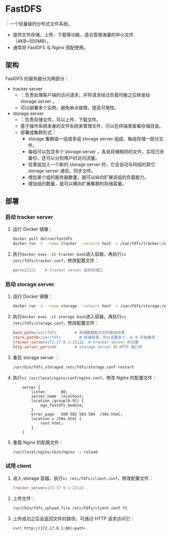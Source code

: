 # FastDFS

：一个轻量级的分布式文件系统。
- 提供文件存储、上传、下载等功能，适合管理海量的中小文件（4KB~500MB）。
- 通常将 FastDFS 与 Nginx 搭配使用。

## 架构

FastDFS 的服务器分为两部分：
- tracker server
  - ：负责处理客户端的访问请求，并将请求经过负载均衡之后转发给 storage server 。
  - 可以部署多个实例，避免单点故障，提高可用性。
- storage server
  - ：负责存储文件，可以上传、下载文件。
  - 基于操作系统本身的文件系统来管理文件，可以在终端里查看存储目录。
  - 部署成集群形式：
    - storage 集群由一组或多组 storage server 组成，每组存储一部分文件。
    - 每组可以包含多个 storage server ，各自存储相同的文件，实现冗余备份，还可以分担用户的访问流量。
    - 往某组加入一个新的 storage server 时，它会自动与同组的其它 storage server 通信，同步文件。
    - 增加某个组的服务器数量，就可以纵向扩展该组的负载能力。
    - 增加组的数量，就可以横向扩展集群的存储容量。

## 部署

### 启动 tracker server

1. 运行 Docker 镜像：
    ```sh
    docker pull delron/fastdfs
    docker run -d --name tracker --network host -v /var/fdfs/tracker:/var/fdfs delron/fastdfs tracker
    ```
    
2. 执行`docker exec -it tracker bash`进入容器，再执行`vi /etc/fdfs/tracker.conf`，修改配置文件：
    ```ini
    port=22122    # tracker server 监听的端口
    ```

### 启动 storage server

1. 运行 Docker 镜像：
    ```sh
    docker run -d --name storage --network host -v /var/fdfs/storage:/var/fdfs -e TRACKER_SERVER=172.17.0.1:22122 delron/fastdfs storage
    ```

2. 执行`docker exec -it storage bash`进入容器，再执行`vi /etc/fdfs/storage.conf`，修改配置文件：
    ```ini
    base_path=/var/fdfs        # 存储数据和日志的基础目录
    store_path0=/var/fdfs        # 存储目录，可以设置多个，从 0 开始编号
    tracker_server=172.17.0.1:22122  # tracker_server 的位置
    http.server_port=80        # storage server 的 HTTP 端口号
    ```

3. 重启 storage server ：
    ```sh
    /usr/bin/fdfs_storaged /etc/fdfs/storage.conf restart
    ```

4. 执行`vi /usr/local/nginx/conf/nginx.conf`，修改 Nginx 的配置文件：
    ```
        server {
            listen       80;
            server_name  localhost;
            location /group[0-9]/ {
                ngx_fastdfs_module;
            }
            error_page   500 502 503 504  /50x.html;
            location = /50x.html {
                root html;
            }
        }
    ```
5. 重载 Nginx 的配置文件：
    ```sh
    /usr/local/nginx/sbin/nginx -s reload
    ```

### 试用 client

1. 进入 storage 容器，执行`vi /etc/fdfs/client.conf`，修改配置文件：
    ```ini
    tracker_server=172.17.0.1:22122
    ```

2. 上传文件：
    ```sh
    /usr/bin/fdfs_upload_file /etc/fdfs/client.conf f1
    ```

3. 上传成功之后会返回文件的路径，可通过 HTTP 请求访问它：
    ```sh
    curl http://172.17.0.1:80/<path>
    ```
